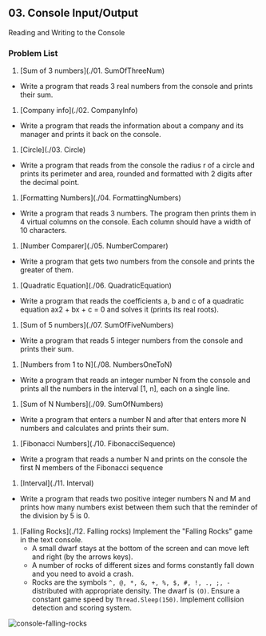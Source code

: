 ## 03. Console Input/Output

Reading and Writing to the Console

### Problem List

1. [Sum of 3 numbers](./01. SumOfThreeNum)
 - Write a program that reads 3 real numbers from the console and prints their sum.
1. [Company info](./02. CompanyInfo)
 - Write a program that reads the information about a company and its manager and prints it back on the console.
1. [Circle](./03. Circle)
 - Write a program that reads from the console the radius r of a circle and prints its perimeter and area, rounded and 
 formatted with 2 digits after the decimal point.
1. [Formatting Numbers](./04. FormattingNumbers)
 - Write a program that reads 3 numbers. The program then prints them in 4 virtual columns on the console. Each column should have a width of 10 characters.
1. [Number Comparer](./05. NumberComparer)
 - Write a program that gets two numbers from the console and prints the greater of them.
1. [Quadratic Equation](./06. QuadraticEquation)
 - Write a program that reads the coefficients a, b and c of a quadratic equation ax2 + bx + c = 0 and solves it (prints its real roots).
1. [Sum of 5 numbers](./07. SumOfFiveNumbers)
 - Write a program that reads 5 integer numbers from the console and prints their sum.
1. [Numbers from 1 to N](./08. NumbersOneToN)
 - Write a program that reads an integer number N from the console and prints all the numbers in the interval [1, n], each on a single line.
1. [Sum of N Numbers](./09. SumOfNumbers)
 - Write a program that enters a number N and after that enters more N numbers and calculates and prints their sum.
1. [Fibonacci Numbers](./10. FibonacciSequence)
 - Write a program that reads a number N and prints on the console the first N members of the Fibonacci sequence
1. [Interval](./11. Interval)
 - Write a program that reads two positive integer numbers N and M and prints how many numbers exist between them such that the reminder of the division by 5 is 0.
1. [Falling Rocks](./12. Falling rocks)
 Implement the "Falling Rocks" game in the text console.
	- A small dwarf stays at the bottom of the screen and can move left and right (by the arrows keys).	
	- A number of rocks of different sizes and forms constantly fall down and you need to avoid a crash.	
	- Rocks are the symbols `^, @, *, &, +, %, $, #, !, ., ;, -` distributed with appropriate density. The dwarf is `(O)`.
 Ensure a constant game speed by `Thread.Sleep(150)`.
 Implement collision detection and scoring system.

![console-falling-rocks](https://cloud.githubusercontent.com/assets/3106986/5611219/7126b0b6-94cc-11e4-8610-28ffa78d0cf7.png)
